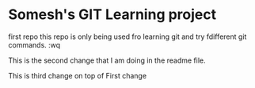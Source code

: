 # Somesh's GIT Learning project
first repo
this repo is only being used fro learning git and try fdifferent git commands.
:wq

This is the second change that I am doing in the readme file.

This is third change on top of First change

















